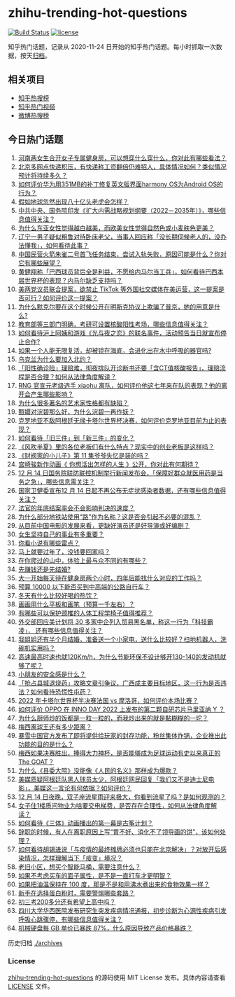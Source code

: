 # zhihu-trending-hot-questions

[![Build Status](https://github.com/justjavac/zhihu-trending-hot-questions/workflows/ci/badge.svg?branch=master)](https://github.com/justjavac/zhihu-trending-hot-questions/actions)
[![license](https://img.shields.io/github/license/justjavac/zhihu-trending-hot-questions)](https://github.com/justjavac/zhihu-trending-hot-questions/blob/master/LICENSE)

知乎热门话题，记录从 2020-11-24 日开始的知乎热门话题。每小时抓取一次数据，按天[归档](./archives)。

## 相关项目

- [知乎热搜榜](https://github.com/justjavac/zhihu-trending-top-search)
- [知乎热门视频](https://github.com/justjavac/zhihu-trending-hot-video)
- [微博热搜榜](https://github.com/justjavac/weibo-trending-hot-search)

## 今日热门话题

<!-- BEGIN -->
<!-- 最后更新时间 Thu Dec 15 2022 05:10:42 GMT+0800 (China Standard Time) -->

1. [河南两女生合开女子专属健身房，可以想穿什么穿什么，你对此有哪些看法？](https://www.zhihu.com/question/571615712)
1. [北京多网点快递积压，有快递称工资翻倍仍难招人，具体情况如何？类似情况预计将持续多久？](https://www.zhihu.com/question/572073879)
1. [如何评价华为用351MB的补丁修复英文版界面harmony OS为Android OS的行为？](https://www.zhihu.com/question/571351988)
1. [假如地球忽然出现八十亿头老虎会怎样？](https://www.zhihu.com/question/571938256)
1. [中共中央、国务院印发《扩大内需战略规划纲要（2022－2035年）》，哪些信息值得关注？](https://www.zhihu.com/question/572321968)
1. [为什么东亚女性觉得越白越美，而欧美女性觉得自然色或小麦肤色更美？](https://www.zhihu.com/question/571447748)
1. [辽宁一男子疑似粗鲁对待卧床老父，当事人回应称「没长期伺候老人的，没办法懂我」，如何看待此事？](https://www.zhihu.com/question/572104639)
1. [中国民营火箭朱雀二号首飞任务结束，尝试入轨失败，原因可能是什么？你对它有哪些展望？](https://www.zhihu.com/question/570565934)
1. [黄健翔称「巴西球员背后全是利益，不愿给内马尔当工兵」，如何看待巴西本届世界杯的表现？内马尔缺乏支持吗？](https://www.zhihu.com/question/572145695)
1. [美两党议员联合提案，欲禁止 TikTok 等外国社交媒体在美运营，这一提案是否可行？如何评价这一提案？](https://www.zhihu.com/question/572298730)
1. [为什么默克尔要在这个时候公开在明斯克协议上欺骗了普京，她的用意是什么?](https://www.zhihu.com/question/571856781)
1. [教育部等三部门明确，考研可设置核酸阳性考场，哪些信息值得关注？](https://www.zhihu.com/question/572308776)
1. [如何看待沪上阿姨和游戏《光与夜之恋》的联名事件，活动预告当日就宣布停止合作?](https://www.zhihu.com/question/572288080)
1. [如果一个人能无限复活，却被锁在海底，会进化出在水中呼吸的器官吗?](https://www.zhihu.com/question/571854541)
1. [乌克兰为什么要加入北约？](https://www.zhihu.com/question/513320137)
1. [「阳性确诊险」理赔难，彻夜排队开诊断书还要「含CT值核酸报告」，理赔流程是否合理？如何从法律角度解读？](https://www.zhihu.com/question/572311422)
1. [RNG 官宣元老级选手 xiaohu 离队，如何评价他这七年来在队的表现？他的离开会产生哪些影响？](https://www.zhihu.com/question/572322163)
1. [为什么很多著名的艺术家性格都有缺陷？](https://www.zhihu.com/question/30547731)
1. [甄嬛对浣碧那么好，为什么浣碧一再作妖？](https://www.zhihu.com/question/365652749)
1. [克罗地亚不敌阿根廷无缘卡塔尔世界杯决赛，如何评价克罗地亚目前为止的表现？](https://www.zhihu.com/question/572205902)
1. [如何看待「旧三件」到「新三件」的变化？](https://www.zhihu.com/question/572289562)
1. [《风吹半夏》里的各位老板们有什么特点？现实中的创业老板是这样吗？](https://www.zhihu.com/question/569190012)
1. [《财阀家的小儿子》第 11 集爷爷失忆是装的吗？](https://www.zhihu.com/question/571840793)
1. [宫崎骏新作动画《 你想活出怎样的人生 》公开，你对此有何期待？](https://www.zhihu.com/question/572113619)
1. [12 月 14 日国务院联防联控机制举行新闻发布会，「保障好群众就医用药是当务之急」，哪些信息需关注？](https://www.zhihu.com/question/572294528)
1. [国家卫健委宣布12 月 14 日起不再公布无症状感染者数据，还有哪些信息值得关注？](https://www.zhihu.com/question/572256741)
1. [法官的年底结案率会不会影响判决的速度？](https://www.zhihu.com/question/572072120)
1. [为什么部分地铁站使用“路”作为名称？这是否会引起不必要的混乱？](https://www.zhihu.com/question/496976233)
1. [从目前中国电影的发展来看，更缺好演员还是好导演或好编剧？](https://www.zhihu.com/question/571387417)
1. [女生坚持自己的事业有多重要？](https://www.zhihu.com/question/571891543)
1. [你看小说有哪些雷点？](https://www.zhihu.com/question/571666799)
1. [马上就要过年了，没钱要回家吗？](https://www.zhihu.com/question/570336344)
1. [在你爬过的山中，体验上最与众不同的有哪些？](https://www.zhihu.com/question/571007980)
1. [先赚钱还是先结婚?](https://www.zhihu.com/question/569327954)
1. [大一开始每天待在健身房两个小时，四年后能找什么对应的工作吗？](https://www.zhihu.com/question/571033087)
1. [预算 10000 以下能否买到中高端的公路自行车？](https://www.zhihu.com/question/570007936)
1. [冬天有什么比较好喝的热饮？](https://www.zhihu.com/question/565231973)
1. [画画用什么平板和画笔（预算一千左右）？](https://www.zhihu.com/question/519073536)
1. [有哪些可以保护颈椎的人体工程学椅子值得推荐？](https://www.zhihu.com/question/49811767)
1. [外交部回应美计划将 30 多家中企列入贸易黑名单，称这一行为「科技霸凌」， 还有哪些信息值得关注？](https://www.zhihu.com/question/572305637)
1. [我姐姐还有半个月结婚，准备送一个小家电，送什么比较好？扫地机器人，洗碗机实用吗？](https://www.zhihu.com/question/429070416)
1. [高速最高时速也就120Km/h，为什么节能环保不设计够开130-140的发动机就够了呢？](https://www.zhihu.com/question/570749736)
1. [小朋友的安全感是什么？](https://www.zhihu.com/question/507363985)
1. [「抢占县城退烧药」攻略文章引争议，广西成主要目标地区，这一行为是否违法？如何看待恐慌性屯药？](https://www.zhihu.com/question/572255831)
1. [2022 年卡塔尔世界杯半决赛法国 vs 摩洛哥，如何评价本场比赛？](https://www.zhihu.com/question/572337883)
1. [如何评价 OPPO 在 INNO DAY 2022 上发布的第二颗自研芯片马里亚纳 Y ？](https://www.zhihu.com/question/572266760)
1. [为什么厨师炒的饭都是一粒一粒的，而我炒出来的就是黏糊糊的一坨？](https://www.zhihu.com/question/478428170)
1. [梅西离球王还有多少距离？](https://www.zhihu.com/question/536712448)
1. [暴雪中国官方发布了即将提供给玩家的封存功能，粉丝集体炸锅，企业推出此功能的目的是什么？](https://www.zhihu.com/question/572113341)
1. [梅西如果决赛胜出，捧得大力神杯，是否能够成为足球运动有史以来真正的The GOAT？](https://www.zhihu.com/question/572255077)
1. [为什么《县委大院》没能像《人民的名义》那样成为爆款？](https://www.zhihu.com/question/571949628)
1. [美媒质疑阿根廷队黑人球员太少，阿根廷网民回复「我们又不是迪士尼电影」，美媒这一言论有何依据？如何评价？](https://www.zhihu.com/question/572099038)
1. [12 月 14 日夜晚，双子座流星雨迎来极大，你看到流星了吗？是如何观测的？](https://www.zhihu.com/question/571881087)
1. [女子住1楼质问物业为啥要交电梯费，是否存在合理性，如何从法律角度解读？](https://www.zhihu.com/question/571892480)
1. [如何看待《三体》动画播出的第一幕是古筝计划？](https://www.zhihu.com/question/571590275)
1. [辞职的时候，有人在离职原因上写“胃不好、消化不了领导画的饼”，该如何处理？](https://www.zhihu.com/question/412344436)
1. [如何看待胡锡进说「与疫情的最终摊牌必须也只能在北京解决」？对放开后感染情况，怎样理解当下「疫变」境况？](https://www.zhihu.com/question/572089106)
1. [老旧小区，想买个智能马桶，需要注意什么？](https://www.zhihu.com/question/571132484)
1. [如果不考虑买车的面子属性，是不是一直打车才更明智？](https://www.zhihu.com/question/572265370)
1. [如果把油温保持在 100 度，那是不是和用沸水煮出来的食物效果一样？](https://www.zhihu.com/question/570155906)
1. [新手在选择蛋白粉时，需要警惕哪些套路？](https://www.zhihu.com/question/570615216)
1. [初三考200多分还有希望上高中吗？](https://www.zhihu.com/question/570893252)
1. [四川大学华西医院发布研究生突发疾病情况通报，初步诊断为心源性疾病引发呼吸心跳骤停，有哪些信息值得关注？](https://www.zhihu.com/question/572305403)
1. [机械硬盘每 GB 单价已暴跌 87%，什么原因导致产品价格暴跌？](https://www.zhihu.com/question/572055331)

<!-- END -->

历史归档 [./archives](./archives)

### License

[zhihu-trending-hot-questions](https://github.com/justjavac/zhihu-trending-hot-questions)
的源码使用 MIT License 发布。具体内容请查看 [LICENSE](./LICENSE) 文件。

